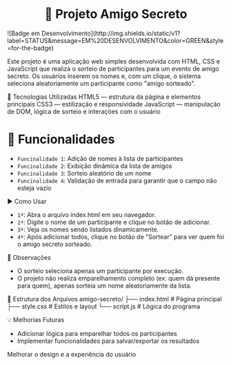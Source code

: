 
<h1 align="center"> 🎁 Projeto Amigo Secreto </h1>
![Badge em Desenvolvimento](http://img.shields.io/static/v1?label=STATUS&message=EM%20DESENVOLVIMENTO&color=GREEN&style=for-the-badge)

Este projeto é uma aplicação web simples desenvolvida com HTML, CSS e JavaScript que realiza o sorteio de participantes para um evento de amigo secreto. Os usuários inserem os nomes e, com um clique, o sistema seleciona aleatoriamente um participante como "amigo sorteado".

🔧 Tecnologias Utilizadas
HTML5 — estrutura da página e elementos principais
CSS3 — estilização e responsividade
JavaScript — manipulação de DOM, lógica de sorteio e interações com o usuário

# :hammer: Funcionalidades
- `Funcinalidade 1`: Adição de nomes à lista de participantes
- `Funcinalidade 2`: Exibição dinâmica da lista de amigos
- `Funcinalidade 3`: Sorteio aleatório de um nome
- `Funcinalidade 4`: Validação de entrada para garantir que o campo não esteja vazio

▶️ Como Usar
- `1º`: Abra o arquivo index.html em seu navegador.
- `2º`: Digite o nome de um participante e clique no botão de adicionar.
- `3º`: Veja os nomes sendo listados dinamicamente.
- `4º`: Após adicionar todos, clique no botão de "Sortear" para ver quem foi o amigo secreto sorteado.

📝 Observações
- O sorteio seleciona apenas um participante por execução.
- O projeto não realiza emparelhamento completo (ex: quem dá presente para quem), apenas sorteia um nome aleatoriamente da lista.

📁 Estrutura dos Arquivos
amigo-secreto/
├── index.html       # Página principal
├── style.css        # Estilos e layout
└── script.js        # Lógica do programa

💡 Melhorias Futuras
- Adicionar lógica para emparelhar todos os participantes
- Implementar funcionalidades para salvar/exportar os resultados

Melhorar o design e a experiência do usuário
